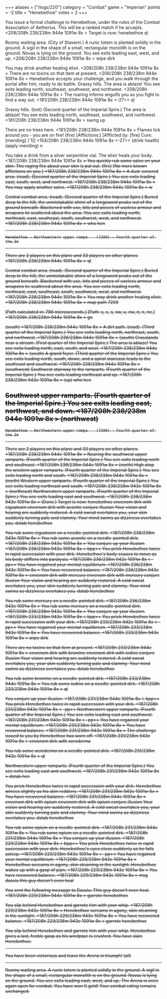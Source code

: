 +++
aliases = ["/logs/220"]
category = "Combat"
game = "Imperian"
points = -2
title = "Henebethoe"
votes = 2
+++

You issue a formal challenge to Henebethoe, under the rules of the Combat 
Association of Aetherius. This will be a ranked match if he accepts.
<208/208h 238/238m 944e 1091w 8x <ebpp>> Target is now: henebethoe
ql

Roomy waiting area. (City of Stavenn.)
A runic totem is planted solidly in the ground. A sigil in the shape of a 
small, rectangular monolith is on the ground. Novas is lying on the ground.
You see exits leading east, west, and up.
<208/208h 238/238m 944e 1091w 8x <ebpp>> wipe dirk

You may drink another healing elixir.
<208/208h 238/238m 944e 1091w 8x <ebpp>> 
There are no toxins on that item at present.
<208/208h 238/238m 944e 1091w 8x <ebpp>> 
Henebethoe accepts your challenge, and you walk through the portal after him, 
ready to do battle.
Grassy hills.
The area is ablaze! You see exits leading north, southeast, southwest, and 
northwest.
<208/208h 238/238m 944e 1091w 8x <ebpp>> 
The roaring inferno engulfs you as you fight to find a way out.
<181/208h 238/238m 944e 1091w 8x <ebpp> <-27>> ql

Grassy hills. (lost) (Second quarter of the Imperial Spire.)
The area is ablaze!
You see exits leading north, southeast, southwest, and northwest.
<181/208h 238/238m 944e 1091w 8x <ebpp>> swing up

There are no trees here.
<181/208h 238/238m 944e 1091w 8x <ebpp>> 
Flames lick around you - you are on fire! (fire)
[Afflictions:]
[Afflicted by: [fire]  Cure: [mending] (`1)]
<154/208h 238/238m 944e 1091w 8x <ebpp> <-27>> (drink health) (apply mending) n

You take a drink from a silver serpentine vial.
The elixir heals your body.
<187/208h 238/238m 944e 1091w 8x <ebpp> <s>> 
You quickly rub some salve on your skin.
The raging fire about your skin is put out. (fire)
[No more known afflictions on you.]
<187/208h 238/238m 944e 1091w 8x <ebpp> <s>> 
A dust-covered area. (road). (Second quarter of the Imperial Spire.)
You see exits leading east, south, west, and northwest.
<187/208h 238/238m 944e 1091w 8x <ebpp> <s>> 
You may apply another salve.
<187/208h 238/238m 944e 1091w 8x <ebpp>> w

Central combat area. (road). (Second quarter of the Imperial Spire.)
Buried deep to the hilt, the unmistakable shine of a longsword peaks out of the
ground beneath. Blackened with use, bits and pieces of useless armour and 
weapons lie scattered about the area.
You see exits leading north, northeast, east, southeast, south, southwest, 
west, and northwest.
<187/208h 238/238m 944e 1091w 8x <ebpp>> who hen

-------------------------------------------------------------------------------
    Henebethoe - Northwestern upper rampa    (7209) - Fourth quarter of the Im
-------------------------------------------------------------------------------
There are 2 players on this plane and 33 players on other planes.
<187/208h 238/238m 944e 1091w 8x <ebpp>> ql

Central combat area. (road). (Second quarter of the Imperial Spire.)
Buried deep to the hilt, the unmistakable shine of a longsword peaks out of the
ground beneath. Blackened with use, bits and pieces of useless armour and 
weapons lie scattered about the area.
You see exits leading north, northeast, east, southeast, south, southwest, 
west, and northwest.
<187/208h 238/238m 944e 1091w 8x <ebpp>> 
You may drink another healing elixir.
<187/208h 238/238m 944e 1091w 8x <ebpp>> map path 7209

[Path calculated in: 786 microseconds.]
[Path: s, s, s, sw, u, nw, n, n, ne.]
<187/208h 238/238m 944e 1091w 8x <ebpp>> go

(south) 
<187/208h 238/238m 944e 1091w 8x <ebpp>> 
A dirt path. (road). (Third quarter of the Imperial Spire.)
You see exits leading north, northeast, south, and northwest.
<187/208h 238/238m 944e 1091w 8x <ebpp>> (south) 
Grasslands near a stream. (First quarter of the Imperial Spire.)
The area is ablaze! You see exits leading north, east, south, and west.
<187/208h 238/238m 944e 1091w 8x <ebpp>> (south) 
A grand foyer. (Third quarter of the Imperial Spire.)
You see exits leading north, south, down, and a spiral staircase leads to the 
southeast and southwest.
<187/208h 238/238m 944e 1091w 8x <ebpp>> (southwest) 
Southwest stairway to the ramparts. (Fourth quarter of the Imperial Spire.)
You see exits leading northeast and up.
<187/208h 238/238m 943e 1091w 8x <ebpp>> (up) who hen

Southwest upper ramparts. (Fourth quarter of the Imperial Spire.)
You see exits leading east, northwest, and down.
<187/208h 238/238m 944e 1091w 8x <ebpp>> (northwest) 
-------------------------------------------------------------------------------
    Henebethoe - Northwestern upper rampa    (7209) - Fourth quarter of the Im
-------------------------------------------------------------------------------
There are 2 players on this plane and 33 players on other planes.
<187/208h 238/238m 944e 1091w 8x <ebpp>> 
Nearing the southwest upper ramparts. (Fourth quarter of the Imperial Spire.)
You see exits leading north and southeast.
<187/208h 238/238m 944e 1091w 8x <ebpp>> (north) 
High atop the western upper ramparts. (Fourth quarter of the Imperial Spire.)
You see exits leading north and south.
<187/208h 238/238m 944e 1091w 8x <ebpp>> (north) 
Western upper ramparts. (Fourth quarter of the Imperial Spire.)
You see exits leading northeast and south.
<187/208h 238/238m 943e 1091w 8x <ebpp>> (northeast) 
Northwestern upper ramparts. (Fourth quarter of the Imperial Spire.)
You see exits leading east and southwest.
<187/208h 238/238m 943e 1091w 8x <ebpp>> (Done.) Target is now: henebethoe
envenom dirk with ciguatoxin
envenom dirk with aconite
conjure illusion Your vision and hearing are suddenly restored.                                  A cold sweat overtakes you, your skin suddenly turning pale and clammy.         Your mind swims as dizziness overtakes you.
dstab henebethoe

You rub some ciguatoxin on a needle-pointed dirk.
<187/208h 238/238m 943e 1091w 8x <ebpp>> 
You rub some aconite on a needle-pointed dirk.
<187/208h 238/238m 943e 1091w 8x <ebpp>> 
You conjure up your illusion.
<187/208h 236/238m 943e 1091w 8x <-bpp>> 
You prick Henebethoe twice in rapid succession with your dirk.
Henebethoe's body ceases to move as his body stiffens into paralysis.
<187/208h 236/238m 942e 1091w 8x <--pp>> 
You have regained your mental equilibrium.
<187/208h 236/238m 943e 1091w 8x <e-pp>> 
You have recovered balance.
<187/208h 236/238m 943e 1091w 8x <ebpp>> envenom dirk with mercury
envenom dirk with mercury
conjure illusion Your vision and hearing are suddenly restored.                                  A cold sweat overtakes you, your skin suddenly turning pale and clammy.         Your mind swims as dizziness overtakes you.
dstab henebethoe

You rub some mercury on a needle-pointed dirk.
<187/208h 236/238m 943e 1091w 8x <ebpp>> 
You rub some mercury on a needle-pointed dirk.
<187/208h 236/238m 943e 1091w 8x <ebpp>> 
You conjure up your illusion.
<187/208h 233/238m 943e 1091w 8x <-bpp>> 
You prick Henebethoe twice in rapid succession with your dirk.
<187/208h 233/238m 942e 1091w 8x <--pp>> 
You have regained your mental equilibrium.
<187/208h 233/238m 943e 1091w 8x <e-pp>> 
You have recovered balance.
<187/208h 233/238m 943e 1091w 8x <ebpp>> wipe dirk

There are no toxins on that item at present.
<187/208h 233/238m 944e 1091w 8x <ebpp>> envenom dirk with bromine
envenom dirk with iodine
conjure illusion Your vision and hearing are suddenly restored.                                  A cold sweat overtakes you, your skin suddenly turning pale and clammy.         Your mind swims as dizziness overtakes you.
dstab henebethoe

You rub some bromine on a needle-pointed dirk.
<187/208h 233/238m 944e 1091w 8x <ebpp>> 
You rub some iodine on a needle-pointed dirk.
<187/208h 233/238m 944e 1091w 8x <ebpp>> ql

You conjure up your illusion.
<187/208h 231/238m 944e 1091w 8x <-bpp>> 
You prick Henebethoe twice in rapid succession with your dirk.
<187/208h 231/238m 943e 1091w 8x <--pp>> 
Northwestern upper ramparts. (Fourth quarter of the Imperial Spire.)
You see exits leading east and southwest.
<187/208h 231/238m 943e 1091w 8x <--pp>> 
You have regained your mental equilibrium.
<187/208h 231/238m 943e 1091w 8x <e-pp>> 
You have recovered balance.
<187/208h 231/238m 943e 1091w 8x <ebpp>> 
The challenge issued to you by Henebethoe has worn off.
<187/208h 231/238m 943e 1091w 8x <ebpp>> envenom dirk with xeroderma

You rub some xeroderma on a needle-pointed dirk.
<187/208h 231/238m 943e 1091w 8x <ebpp>> ql

Northwestern upper ramparts. (Fourth quarter of the Imperial Spire.)
You see exits leading east and southwest.
<187/208h 231/238m 943e 1091w 8x <ebpp>> dstab hen

You prick Henebethoe twice in rapid succession with your dirk.
Henebethoe winces slightly as his skin reddens.
<187/208h 231/238m 943e 1091w 8x <e-pp>> 
You have recovered balance.
<187/208h 231/238m 944e 1091w 8x <ebpp>> envenom dirk with opium
envenom dirk with opium
conjure illusion Your vision and hearing are suddenly restored.                                  A cold sweat overtakes you, your skin suddenly turning pale and clammy.         Your mind swims as dizziness overtakes you.
dstab henebethoe

You rub some opium on a needle-pointed dirk.
<187/208h 231/238m 944e 1091w 8x <ebpp>> 
You rub some opium on a needle-pointed dirk.
<187/208h 231/238m 944e 1091w 8x <ebpp>> 
You conjure up your illusion.
<187/208h 229/238m 944e 1091w 8x <-bpp>> 
You prick Henebethoe twice in rapid succession with your dirk.
Henebethoe's eyes close suddenly as he falls asleep.
<187/208h 229/238m 943e 1091w 8x <--pp>> 
You have regained your mental equilibrium.
<187/208h 229/238m 943e 1091w 8x <e-pp>> 
Henebethoe screams in agony, skin steaming in the sunlight.
Henebethoe wakes up with a gasp of pain.
<187/208h 229/238m 943e 1091w 8x <e-pp>> 
You have recovered balance.
<187/208h 229/238m 943e 1091w 8x <ebpp>> msg dassiu this guy doesn't even heal

You sent the following message to Dassiu: This guy doesn't even heal.
<187/208h 229/238m 944e 1091w 8x <ebpp>> garrote henebethoe

You slip behind Henebethoe and garrote him with your whip.
<187/208h 229/238m 943e 1091w 8x <e-pp>> 
Henebethoe screams in agony, skin steaming in the sunlight.
<187/208h 229/238m 943e 1091w 8x <e-pp>> 
You have recovered balance.
<187/208h 229/238m 943e 1091w 8x <ebpp>> garrote henebethoe

You slip behind Henebethoe and garrote him with your whip.
Henebethoe gives a last, feeble gasp as his windpipe is crushed.
You have slain Henebethoe.
**********************************************************
You have been victorious and leave the Arena in triumph! (all)
**********************************************************
Roomy waiting area.
A runic totem is planted solidly in the ground. A sigil in the shape of a 
small, rectangular monolith is on the ground. Novas is lying on the ground.
You see exits leading east, west, and up.
The Arena is once again open for combat.
You have won 0 gold!
Your combat rating remains unchanged.
